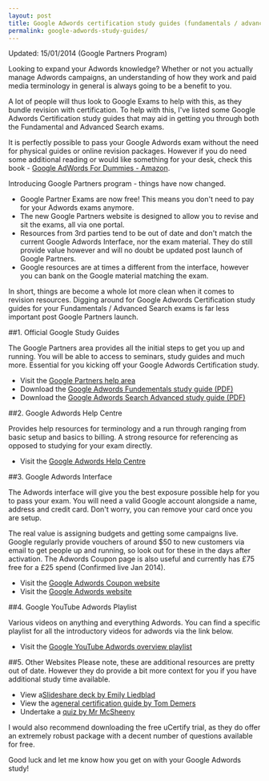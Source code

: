 ```yaml
---
layout: post
title: Google Adwords certification study guides (fundamentals / advanced)
permalink: google-adwords-study-guides/
---
```

Updated: 15/01/2014 (Google Partners Program)

Looking to expand your Adwords knowledge? Whether or not you actually manage Adwords campaigns, an understanding of how they work and paid media terminology in general is always going to be a benefit to you.

A lot of people will thus look to Google Exams to help with this, as they bundle revision with certification. To help with this, I've listed some Google Adwords Certification study guides that may aid in getting you through both the Fundamental and Advanced Search exams.

It is perfectly possible to pass your Google Adwords exam without the need for physical guides or online revision packages. However if you do need some additional reading or would like something for your desk, check this book - [Google AdWords For Dummies - Amazon](http://www.amazon.co.uk/gp/product/1118115619/ref=as_li_qf_sp_asin_tl?ie=UTF8&amp;camp=1634&amp;creative=6738&amp;creativeASIN=1118115619&amp;linkCode=as2&amp;tag=calsheblo-21).

Introducing Google Partners program - things have now changed.

- Google Partner Exams are now free! This means you don't need to pay for your Adwords exams anymore.
- The new Google Partners website is designed to allow you to revise and sit the exams, all via one portal.
- Resources from 3rd parties tend to be out of date and don't match the current Google Adwords Interface, nor the exam material. They do still provide value however and will no doubt be updated post launch of Google Partners.
- Google resources are at times a different from the interface, however you can bank on the Google material matching the exam.

In short, things are become a whole lot more clean when it comes to revision resources. Digging around for Google Adwords Certification study guides for your Fundamentals / Advanced Search exams is far less important post Google Partners launch.

##1. Official Google Study Guides

The Google Partners area provides all the initial steps to get you up and running. You will be able to access to seminars, study guides and much more. Essential for you kicking off your Google Adwords Certification study.

- Visit the [Google Partners help area](https://support.google.com/partners/topic/3204437?hl=en-GB&amp;ref_topic=3111012)
- Download the [Google Adwords Fundementals study guide (PDF)](https://support.google.com/partners/answer/3045820?hl=en-GB)
- Download the [Google Adwords Search Advanced study guide (PDF)](https://support.google.com/partners/answer/3045822?hl=en-GB)

##2. Google Adwords Help Centre </strong>

Provides help resources for terminology and a run through ranging from basic setup and basics to billing. A strong resource for referencing as opposed to studying for your exam directly.

- Visit the [Google Adwords Help Centre](http://support.google.com/adwords/)

##3. Google Adwords Interface </strong>

The Adwords interface will give you the best exposure possible help for you to pass your exam. You will need a valid Google account alongside a name, address and credit card. Don't worry, you can remove your card once you are setup.

The real value is assigning budgets and getting some campaigns live. Google regularly provide vouchers of around $50 to new customers via email to get people up and running, so look out for these in the days after activation. The Adwords Coupon page is also useful and currently has £75 free for a £25 spend (Confirmed live Jan 2014).

- Visit the [Google Adwords Coupon website](http://www.google.co.uk/adwords/coupons/)
- Visit the [Google Adwords website](http://adwords.google.co.uk)

##4. Google YouTube Adwords Playlist

Various videos on anything and everything Adwords. You can find a specific playlist for all the introductory videos for adwords via the link below.

- Visit the [Google YouTube Adwords overview playlist](http://www.youtube.com/playlist?list=PLD30CBD9BA34712EA)

##5. Other Websites
Please note, these are additional resources are pretty out of date. However they do provide a bit more context for you if you have additional study time available.

- View a[Slideshare deck by Emily Liedblad](http://www.slideshare.net/thejargroup/google-adwords-study-guide-how-to-pass-the-adwords-test)
- View the a[general certification guide by Tom Demers](http://www.wordstream.com/blog/ws/2011/02/10/adwords-certification-tips)
- Undertake a [quiz by Mr McSheeny](http://www.quia.com/quiz/2779973.html)

I would also recommend downloading the free uCertify trial, as they do offer an extremely robust package with a decent number of questions available for free.

Good luck and let me know how you get on with your Google Adwords study!
